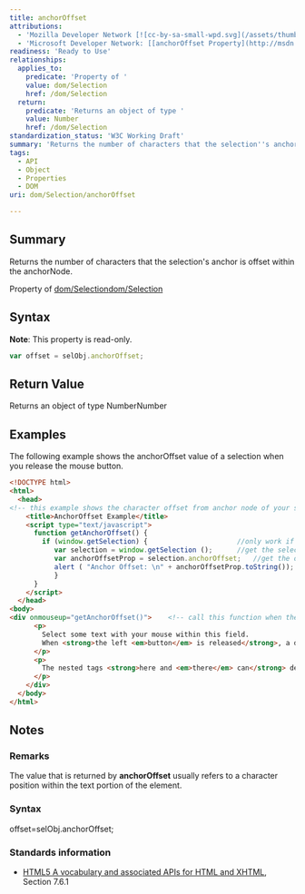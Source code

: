 ```yaml
---
title: anchorOffset
attributions:
  - 'Mozilla Developer Network [![cc-by-sa-small-wpd.svg](/assets/thumb/8/8c/cc-by-sa-small-wpd.svg/120px-cc-by-sa-small-wpd.svg.png)](http://creativecommons.org/licenses/by-sa/3.0/us/): [[Selection.anchorOffset](https://developer.mozilla.org/en-US/docs/Web/API/Selection.anchorOffset) Article]'
  - 'Microsoft Developer Network: [[anchorOffset Property](http://msdn.microsoft.com/en-us/library/ie/ff974689(v=vs.85).aspx) Article]'
readiness: 'Ready to Use'
relationships:
  applies_to:
    predicate: 'Property of '
    value: dom/Selection
    href: /dom/Selection
  return:
    predicate: 'Returns an object of type '
    value: Number
    href: /dom/Selection
standardization_status: 'W3C Working Draft'
summary: 'Returns the number of characters that the selection''s anchor is offset within the anchorNode.'
tags:
  - API
  - Object
  - Properties
  - DOM
uri: dom/Selection/anchorOffset

---
```

## Summary

Returns the number of characters that the selection's anchor is offset within the anchorNode.

Property of [dom/Selection](/dom/Selection)[dom/Selection](/dom/Selection)

## Syntax

**Note**: This property is read-only.

``` js
var offset = selObj.anchorOffset;
```

## Return Value

Returns an object of type NumberNumber

## Examples

The following example shows the anchorOffset value of a selection when you release the mouse button.

``` html
<!DOCTYPE html>
<html>
  <head>
<!-- this example shows the character offset from anchor node of your selection-->
    <title>AnchorOffset Example</title>
    <script type="text/javascript">
      function getAnchorOffset() {
        if (window.getSelection) {                      //only work if supported
           var selection = window.getSelection ();      //get the selection object
           var anchorOffsetProp = selection.anchorOffset;   //get the offset
           alert ( "Anchor Offset: \n" + anchorOffsetProp.toString());
           }
      }
    </script>
  </head>
<body>
<div onmouseup="getAnchorOffset()">    <!-- call this function when the mouse button is released -->
      <p>
        Select some text with your mouse within this field.
        When <strong>the left <em>button</em> is released</strong>, a dialog pops up with the anchor offset.
      </p>
      <p>
        The nested tags <strong>here and <em>there</em> can</strong> demonstrate different offsets as well.
      </p>
    </div>
  </body>
</html>
```

## Notes

### Remarks

The value that is returned by **anchorOffset** usually refers to a character position within the text portion of the element.

### Syntax

offset=selObj.anchorOffset;

### Standards information

-   [HTML5 A vocabulary and associated APIs for HTML and XHTML](http://go.microsoft.com/fwlink/p/?linkid=221374), Section 7.6.1
